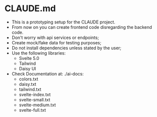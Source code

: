 # CLAUDE.md

- This is a prototyping setup for the CLAUDE project.
- From now on you can create frontend code disregarding the backend code.
- Don't worry with api services or endpoints;
- Create mock/fake data for testing purposes;
- Do not install dependencies unless stated by the user;
- Use the following libraries:
  - Svelte 5.0
  - Tailwind
  - Daisy UI
- Check Documentation at: ./ai-docs:
  - colors.txt
  - daisy.txt
  - tailwind.txt
  - svelte-index.txt
  - svelte-small.txt
  - svelte-medium.txt
  - svelte-full.txt
